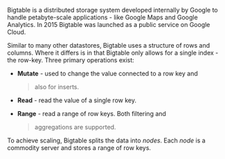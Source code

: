 ---
---
Bigtable is a distributed storage system developed internally by Google
to handle petabyte-scale applications - like Google Maps and Google
Analytics. In 2015 Bigtable was launched as a public service on Google
Cloud.

Similar to many other datastores, Bigtable uses a structure of rows and
columns. Where it differs is in that Bigtable only allows for a single
index - the row-key. Three primary operations exist:

-   **Mutate** - used to change the value connected to a row key and
    > also for inserts.

-   **Read** - read the value of a single row key.

-   **Range** - read a range of row keys. Both filtering and
    > aggregations are supported.

To achieve scaling, Bigtable splits the data into *nodes*. Each *node*
is a commodity server and stores a range of row keys.
